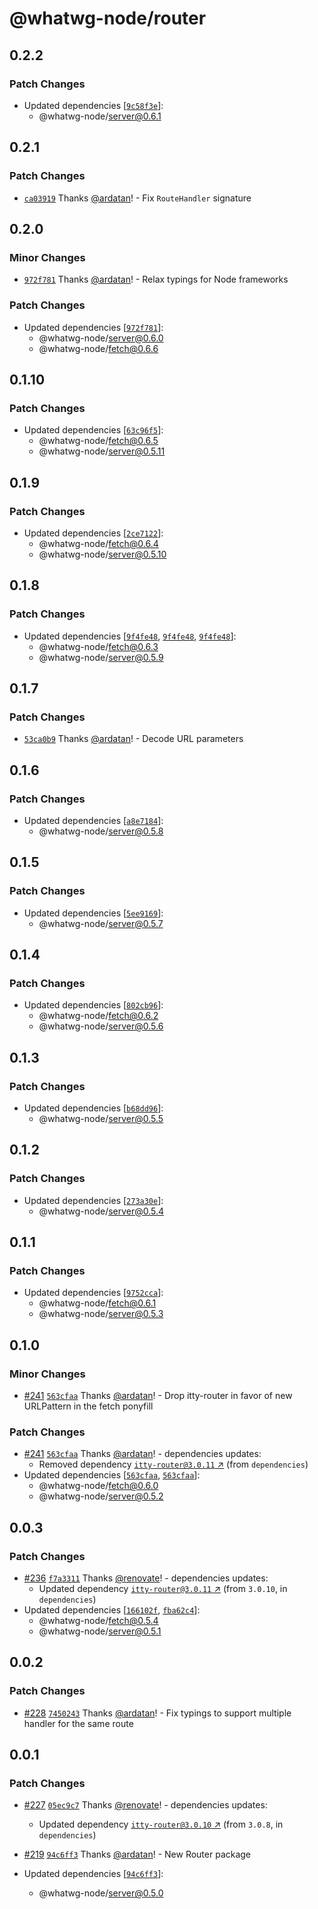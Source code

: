 # @whatwg-node/router

## 0.2.2

### Patch Changes

- Updated dependencies
  [[`9c58f3e`](https://github.com/ardatan/whatwg-node/commit/9c58f3e6bf2248fdf8ee3482928a415339b040fa)]:
  - @whatwg-node/server@0.6.1

## 0.2.1

### Patch Changes

- [`ca03919`](https://github.com/ardatan/whatwg-node/commit/ca03919939649f030a40482e2fe5231c9f90e952)
  Thanks [@ardatan](https://github.com/ardatan)! - Fix `RouteHandler` signature

## 0.2.0

### Minor Changes

- [`972f781`](https://github.com/ardatan/whatwg-node/commit/972f781b040a28e23eb1b6f1f5140858abf011ff)
  Thanks [@ardatan](https://github.com/ardatan)! - Relax typings for Node frameworks

### Patch Changes

- Updated dependencies
  [[`972f781`](https://github.com/ardatan/whatwg-node/commit/972f781b040a28e23eb1b6f1f5140858abf011ff)]:
  - @whatwg-node/server@0.6.0
  - @whatwg-node/fetch@0.6.6

## 0.1.10

### Patch Changes

- Updated dependencies
  [[`63c96f5`](https://github.com/ardatan/whatwg-node/commit/63c96f5ad14bbc56ccccb95def3447b4107f6013)]:
  - @whatwg-node/fetch@0.6.5
  - @whatwg-node/server@0.5.11

## 0.1.9

### Patch Changes

- Updated dependencies
  [[`2ce7122`](https://github.com/ardatan/whatwg-node/commit/2ce71227f0cc86644998cad70405048d79c1b104)]:
  - @whatwg-node/fetch@0.6.4
  - @whatwg-node/server@0.5.10

## 0.1.8

### Patch Changes

- Updated dependencies
  [[`9f4fe48`](https://github.com/ardatan/whatwg-node/commit/9f4fe489ff1d08d873a2dd26c02abc54da08dc48),
  [`9f4fe48`](https://github.com/ardatan/whatwg-node/commit/9f4fe489ff1d08d873a2dd26c02abc54da08dc48),
  [`9f4fe48`](https://github.com/ardatan/whatwg-node/commit/9f4fe489ff1d08d873a2dd26c02abc54da08dc48)]:
  - @whatwg-node/fetch@0.6.3
  - @whatwg-node/server@0.5.9

## 0.1.7

### Patch Changes

- [`53ca0b9`](https://github.com/ardatan/whatwg-node/commit/53ca0b98ad05b3d047ecb328c6ca1fe1f32d62db)
  Thanks [@ardatan](https://github.com/ardatan)! - Decode URL parameters

## 0.1.6

### Patch Changes

- Updated dependencies
  [[`a8e7184`](https://github.com/ardatan/whatwg-node/commit/a8e7184f7e3f1837a94eee3f01ca2c5a06facc80)]:
  - @whatwg-node/server@0.5.8

## 0.1.5

### Patch Changes

- Updated dependencies
  [[`5ee9169`](https://github.com/ardatan/whatwg-node/commit/5ee91691b100397af75c4471e61ca41e47551af9)]:
  - @whatwg-node/server@0.5.7

## 0.1.4

### Patch Changes

- Updated dependencies
  [[`802cb96`](https://github.com/ardatan/whatwg-node/commit/802cb9636eddd8e819b80604fc26d40aac92c828)]:
  - @whatwg-node/fetch@0.6.2
  - @whatwg-node/server@0.5.6

## 0.1.3

### Patch Changes

- Updated dependencies
  [[`b68dd96`](https://github.com/ardatan/whatwg-node/commit/b68dd964ee54340213371b236b687ab46c1987af)]:
  - @whatwg-node/server@0.5.5

## 0.1.2

### Patch Changes

- Updated dependencies
  [[`273a30e`](https://github.com/ardatan/whatwg-node/commit/273a30e67bafef2d4acdaac70445c3ced4606ad7)]:
  - @whatwg-node/server@0.5.4

## 0.1.1

### Patch Changes

- Updated dependencies
  [[`9752cca`](https://github.com/ardatan/whatwg-node/commit/9752cca54e7636114d87849ca9c7eb9be3d9dba8)]:
  - @whatwg-node/fetch@0.6.1
  - @whatwg-node/server@0.5.3

## 0.1.0

### Minor Changes

- [#241](https://github.com/ardatan/whatwg-node/pull/241)
  [`563cfaa`](https://github.com/ardatan/whatwg-node/commit/563cfaaacf8bb0b08371b7f44887321d7e7c472d)
  Thanks [@ardatan](https://github.com/ardatan)! - Drop itty-router in favor of new URLPattern in
  the fetch ponyfill

### Patch Changes

- [#241](https://github.com/ardatan/whatwg-node/pull/241)
  [`563cfaa`](https://github.com/ardatan/whatwg-node/commit/563cfaaacf8bb0b08371b7f44887321d7e7c472d)
  Thanks [@ardatan](https://github.com/ardatan)! - dependencies updates:
  - Removed dependency [`itty-router@3.0.11` ↗︎](https://www.npmjs.com/package/itty-router/v/3.0.11)
    (from `dependencies`)
- Updated dependencies
  [[`563cfaa`](https://github.com/ardatan/whatwg-node/commit/563cfaaacf8bb0b08371b7f44887321d7e7c472d),
  [`563cfaa`](https://github.com/ardatan/whatwg-node/commit/563cfaaacf8bb0b08371b7f44887321d7e7c472d)]:
  - @whatwg-node/fetch@0.6.0
  - @whatwg-node/server@0.5.2

## 0.0.3

### Patch Changes

- [#236](https://github.com/ardatan/whatwg-node/pull/236)
  [`f7a3311`](https://github.com/ardatan/whatwg-node/commit/f7a3311076f702a589318f520cada15e229c1a1e)
  Thanks [@renovate](https://github.com/apps/renovate)! - dependencies updates:
  - Updated dependency [`itty-router@3.0.11` ↗︎](https://www.npmjs.com/package/itty-router/v/3.0.11)
    (from `3.0.10`, in `dependencies`)
- Updated dependencies
  [[`166102f`](https://github.com/ardatan/whatwg-node/commit/166102f6ff52d2197ab7f78c63392b95ebca259c),
  [`fba62c4`](https://github.com/ardatan/whatwg-node/commit/fba62c4eeffa4c80d4e1163aa4df8de6f7ae0459)]:
  - @whatwg-node/fetch@0.5.4
  - @whatwg-node/server@0.5.1

## 0.0.2

### Patch Changes

- [#228](https://github.com/ardatan/whatwg-node/pull/228)
  [`7450243`](https://github.com/ardatan/whatwg-node/commit/7450243cb7a7a8aeda84e7ff9feee96e5446dfb9)
  Thanks [@ardatan](https://github.com/ardatan)! - Fix typings to support multiple handler for the
  same route

## 0.0.1

### Patch Changes

- [#227](https://github.com/ardatan/whatwg-node/pull/227)
  [`05ec9c7`](https://github.com/ardatan/whatwg-node/commit/05ec9c704c02670dc0e6f49235695d16105aaf19)
  Thanks [@renovate](https://github.com/apps/renovate)! - dependencies updates:

  - Updated dependency [`itty-router@3.0.10` ↗︎](https://www.npmjs.com/package/itty-router/v/3.0.10)
    (from `3.0.8`, in `dependencies`)

- [#219](https://github.com/ardatan/whatwg-node/pull/219)
  [`94c6ff3`](https://github.com/ardatan/whatwg-node/commit/94c6ff3ae27fb45acec9b44da411c45e407df0d2)
  Thanks [@ardatan](https://github.com/ardatan)! - New Router package

- Updated dependencies
  [[`94c6ff3`](https://github.com/ardatan/whatwg-node/commit/94c6ff3ae27fb45acec9b44da411c45e407df0d2)]:
  - @whatwg-node/server@0.5.0
